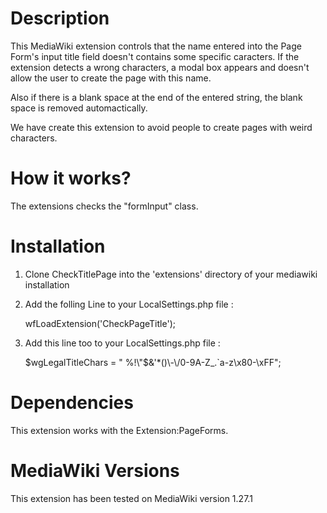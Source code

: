 # Description

This MediaWiki extension controls that the name entered into the Page Form's input title field doesn't contains some specific caracters. If the extension detects a wrong characters, a modal box appears and doesn't allow the user to create the page with this name.

Also if there is a blank space at the end of the entered string, the blank space is removed automactically.

We have create this extension to avoid people to create pages with weird characters.

# How it works?

The extensions checks the "formInput" class.

# Installation

1. Clone CheckTitlePage into the 'extensions' directory of your mediawiki installation

2. Add the folling Line to your LocalSettings.php file :

    wfLoadExtension('CheckPageTitle');

3. Add this line too to your LocalSettings.php file : 

    $wgLegalTitleChars = " %!\"$&'*()\\-\\/0-9A-Z_.`a-z\\x80-\\xFF";
	
# Dependencies	

This extension works with the Extension:PageForms.

# MediaWiki Versions

This extension has been tested on MediaWiki version 1.27.1
